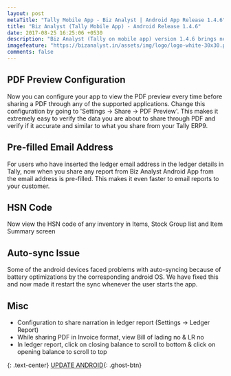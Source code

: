 ```yaml
---
layout: post
metaTitle: "Tally Mobile App - Biz Analyst | Android App Release 1.4.6"
title: "Biz Analyst (Tally Mobile App) - Android Release 1.4.6"
date: 2017-08-25 16:25:06 +0530
description: "Biz Analyst (Tally on mobile app) version 1.4.6 brings new features to support GST and also to make sharing easy"
imagefeature: "https://bizanalyst.in/assets/img/logo/logo-white-30x30.png"
comments: false
---
```



## PDF Preview Configuration
Now you can configure your app to view the PDF preview every time before sharing a PDF through any of the supported applications. Change this configuration by going to 'Settings -> Share -> PDF Preview'. This makes it extremely easy to verify the data you are about to share through PDF and verify if it accurate and similar to what you share from your Tally ERP9.
  

## Pre-filled Email Address
For users who have inserted the ledger email address in the ledger details in Tally, now when you share any report from Biz Analyst Android App from the email address is pre-filled. This makes it even faster to email reports to your customer.


## HSN Code
Now view the HSN code of any inventory in Items, Stock Group list and Item Summary screen


## Auto-sync Issue
Some of the android devices faced problems with auto-syncing because of battery optimizations by the corresponding android OS. We have fixed this and now made it restart the sync whenever the user starts the app.


## Misc
+ Configuration to share narration in ledger report (Settings -> Ledger Report)
+ While sharing PDF in Invoice format, view Bill of lading no & LR no
+ In ledger report, click on closing balance to scroll to bottom & click on opening balance to scroll to top


{: .text-center}
[UPDATE ANDROID](https://play.google.com/store/apps/details?id=in.bizanalyst){: .ghost-btn}

